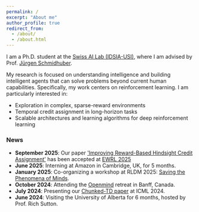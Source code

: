 ```yaml
---
permalink: /
excerpt: "About me"
author_profile: true
redirect_from: 
  - /about/
  - /about.html
---
```


I am a Ph.D. student at the [Swiss AI Lab (IDSIA-USI)](https://www.idsia.ch), where I am advised by Prof. [Jürgen Schmidhuber](https://people.idsia.ch//~juergen/).

My research is focused on understanding intelligence and building intelligent agents that can solve problems beyond current human capabilities. Specifically, my work centers on reinforcement learning. I am particularly interested in:

- Exploration in complex, sparse-reward environments
- Temporal credit assignment in long-horizon tasks
- Scalable architectures and learning algorithms for deep reinforcement learning

### News

- **September 2025**: Our paper ['Improving Reward-Based Hindsight Credit Assignment'](https://openreview.net/forum?id=2tKj9WC9YQ) has been accepted at [EWRL 2025](https://euro-workshop-on-reinforcement-learning.github.io/ewrl18/)
- **June 2025**: Interning at Amazon in Cambridge, UK, for 5 months.
- **January 2025**: Co-organizing a workshop at RLDM 2025: [Saving the Phenomena of Minds](https://sites.google.com/view/phenomena-of-minds-rldm/home).
- **October 2024**: Attending the [Openmind](https://www.openmindresearch.org) retreat in Banff, Canada.
- **July 2024**: Presenting our [Chunked-TD paper](https://arxiv.org/abs/2405.03878) at ICML 2024.
- **June 2024**: Visiting the University of Alberta for 6 months, hosted by Prof. Rich Sutton.
